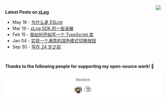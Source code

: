<picture>
  <source
    srcset="https://github-readme-stats.vercel.app/api?username=hyoban&hide_border=true&hide_title=true&disable_animations=true&theme=github_dark&role=OWNER,COLLABORATOR,ORGANIZATION_MEMBER"
    media="(prefers-color-scheme: dark)" />
  <source
    srcset="https://github-readme-stats.vercel.app/api?username=hyoban&hide_border=true&hide_title=true&disable_animations=true&role=OWNER,COLLABORATOR,ORGANIZATION_MEMBER"
    media="(prefers-color-scheme: light), (prefers-color-scheme: no-preference)" />
  <img src="https://github-readme-stats.vercel.app/api?username=hyoban&hide_border=true&hide_title=true&disable_animations=true&role=OWNER,COLLABORATOR,ORGANIZATION_MEMBER"
    align="right" />
</picture>

**Latest Posts on [xLog](https://xlog.app)**

<!-- feed start -->
- May 18 - [为什么是 ESLint](https://xlog.app/api/redirection?characterId=51657&noteId=57)
- Mar 19 - [xLog SDK 的一些进展](https://xlog.app/api/redirection?characterId=51657&noteId=45)
- Feb 15 - [我如何开始写一个 TypeScript 库](https://xlog.app/api/redirection?characterId=51657&noteId=18)
- Jan 04 - [实现一个满意的深色模式切换按钮](https://xlog.app/api/redirection?characterId=51657&noteId=15)
- Sep 30 - [写在 24 岁之前](https://xlog.app/api/redirection?characterId=51657&noteId=7)
<!-- feed end -->

<br />

**Thanks to the following people for supporting my open-source work! 💖**

<p align="center">
  <a href="https://github.com/hyoban/sponsors">
    <img src="https://raw.githubusercontent.com/hyoban/sponsors/main/sponsorkit/sponsors.svg" />
  </a>
</p>
